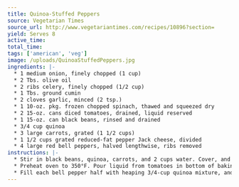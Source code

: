 ```yaml
---
title: Quinoa-Stuffed Peppers
source: Vegetarian Times
source_url: http://www.vegetariantimes.com/recipes/10896?section=
yield: Serves 8
active_time: 
total_time: 
tags: ['american', 'veg']
image: /uploads/QuinoaStuffedPeppers.jpg
ingredients: |-
  * 1 medium onion, finely chopped (1 cup) 
  * 2 Tbs. olive oil 
  * 2 ribs celery, finely chopped (1/2 cup) 
  * 1 Tbs. ground cumin 
  * 2 cloves garlic, minced (2 tsp.) 
  * 1 10-oz. pkg. frozen chopped spinach, thawed and squeezed dry 
  * 2 15-oz. cans diced tomatoes, drained, liquid reserved 
  * 1 15-oz. can black beans, rinsed and drained 
  * 3/4 cup quinoa 
  * 3 large carrots, grated (1 1/2 cups) 
  * 1 1/2 cups grated reduced-fat pepper Jack cheese, divided 
  * 4 large red bell peppers, halved lengthwise, ribs removed 
instructions: |-
  * Stir in black beans, quinoa, carrots, and 2 cups water. Cover, and bring to a boil. Reduce heat to medium-low, and simmer 20 minutes, or until quinoa is tender. Stir in 1 cup cheese. Season with salt and pepper, if desired. 
  * Preheat oven to 350°F. Pour liquid from tomatoes in bottom of baking dish. 
  * Fill each bell pepper half with heaping 3/4-cup quinoa mixture, and place in baking dish. Cover with foil, and bake 1 hour. Uncover, and sprinkle each pepper with 1 Tbs. remaining cheese. Bake 15 minutes more, or until tops of stuffed peppers are browned. Let stand 5 minutes. Transfer stuffed peppers to serving plates, and drizzle each with pan juices before serving. 
---
```


